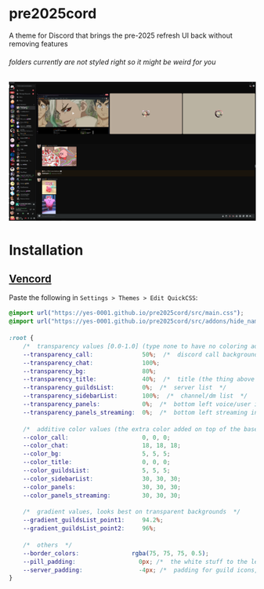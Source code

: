 # pre2025cord

A theme for Discord that brings the pre-2025 refresh UI back without removing features

###### folders currently are not styled right so it might be weird for you

![Preview](https://raw.githubusercontent.com/yes-0001/pre2025cord/master/Screenshot_1379.webp)

# Installation

## [Vencord](https://github.com/Vendicated/Vencord)

Paste the following in `Settings > Themes > Edit QuickCSS`:

```css
@import url("https://yes-0001.github.io/pre2025cord/src/main.css");
@import url("https://yes-0001.github.io/pre2025cord/src/addons/hide_nameplates.css");

:root {
	/*  transparency values [0.0-1.0] (type none to have no coloring added on), allows for use with a background image  */
	--transparency_call:              50%;  /*  discord call background  */
	--transparency_chat:              100%;
	--transparency_bg:                80%;
	--transparency_title:             40%;  /*  title (the thing above chat in servers, and the thing above the call bg in calls)  */
	--transparency_guildsList:        0%;  /*  server list  */
	--transparency_sidebarList:       100%;  /*  channel/dm list  */
	--transparency_panels:            0%;  /*  bottom left voice/user info  */
	--transparency_panels_streaming:  0%;  /*  bottom left streaming info  */

	/*  additive color values (the extra color added on top of the base theme color)  */
	--color_call:                     0, 0, 0;
	--color_chat:                     18, 18, 18;
	--color_bg:                       5, 5, 5;
	--color_title:                    0, 0, 0;
	--color_guildsList:               5, 5, 5;
	--color_sidebarList:              30, 30, 30;
	--color_panels:                   30, 30, 30;
	--color_panels_streaming:         30, 30, 30;
	
	/*  gradient values, looks best on transparent backgrounds  */
	--gradient_guildsList_point1:     94.2%;
	--gradient_guildsList_point2:     96%;

	/*  others  */
	--border_colors:               rgba(75, 75, 75, 0.5);
	--pill_padding:                  0px; /*  the white stuff to the left of guilds showing you: where you currently are, and what servers have unread messages  */
	--server_padding:                -4px; /*  padding for guild icons, change if they're too far left or right  */
}
```